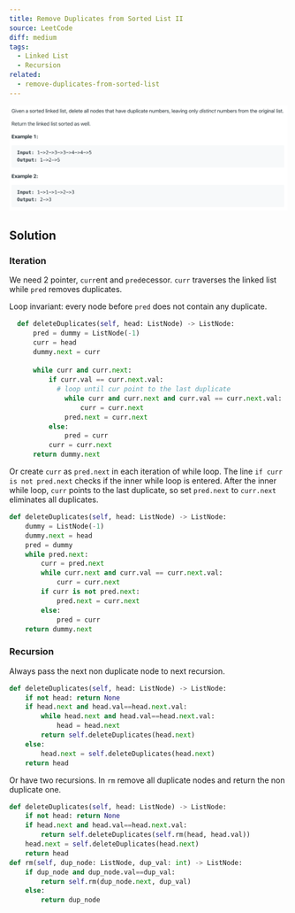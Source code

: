 ```yaml
---
title: Remove Duplicates from Sorted List II
source: LeetCode
diff: medium
tags:
  - Linked List
  - Recursion
related:
  - remove-duplicates-from-sorted-list
---
```


<img class="medium-zoom" src="/algo/remove-duplicates-from-sorted-list-ii.png" alt="https://leetcode.com/problems/remove-duplicates-from-sorted-list-ii">

## Solution

### Iteration

We need 2 pointer, `curr`ent and `pred`ecessor. `curr` traverses the linked list while `pred` removes duplicates.

Loop invariant: every node before `pred` does not contain any duplicate.

```py
  def deleteDuplicates(self, head: ListNode) -> ListNode:
      pred = dummy = ListNode(-1)
      curr = head
      dummy.next = curr

      while curr and curr.next:
          if curr.val == curr.next.val:
            # loop until cur point to the last duplicate
              while curr and curr.next and curr.val == curr.next.val:
                  curr = curr.next
              pred.next = curr.next
          else:
              pred = curr
          curr = curr.next
      return dummy.next
```

Or create `curr` as `pred.next` in each iteration of while loop. The line `if curr is not pred.next` checks if the inner while loop is entered. After the inner while loop, `curr` points to the last duplicate, so set `pred.next` to `curr.next` eliminates all duplicates.

```py {9}
def deleteDuplicates(self, head: ListNode) -> ListNode:
    dummy = ListNode(-1)
    dummy.next = head
    pred = dummy
    while pred.next:
        curr = pred.next
        while curr.next and curr.val == curr.next.val:
            curr = curr.next
        if curr is not pred.next:
            pred.next = curr.next
        else:
            pred = curr
    return dummy.next
```

### Recursion

Always pass the next non duplicate node to next recursion.

```py
def deleteDuplicates(self, head: ListNode) -> ListNode:
    if not head: return None
    if head.next and head.val==head.next.val:
        while head.next and head.val==head.next.val:
            head = head.next
        return self.deleteDuplicates(head.next)
    else:
        head.next = self.deleteDuplicates(head.next)
    return head
```

Or have two recursions. In `rm` remove all duplicate nodes and return the non duplicate one.

```py
def deleteDuplicates(self, head: ListNode) -> ListNode:
    if not head: return None
    if head.next and head.val==head.next.val:
        return self.deleteDuplicates(self.rm(head, head.val))
    head.next = self.deleteDuplicates(head.next)
    return head
def rm(self, dup_node: ListNode, dup_val: int) -> ListNode:
    if dup_node and dup_node.val==dup_val:
        return self.rm(dup_node.next, dup_val)
    else:
        return dup_node
```
